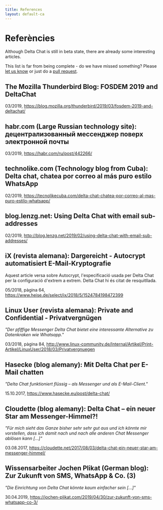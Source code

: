 ```yaml
---
title: References
layout: default-ca
---
```




<!-- GENERATED FILE -- DO NOT EDIT -->



# Referències

Although Delta Chat is still in beta state, there are already some interesting articles.

This list is far from being complete -
do we have missed something?
Please [let us know](imprint)
or just do a [pull request](https://github.com/deltachat/deltachat-pages/edit/master/en/references.md).


## The Mozilla Thunderbird Blog: FOSDEM 2019 and DeltaChat

03/2019, <https://blog.mozilla.org/thunderbird/2019/03/fosdem-2019-and-deltachat/>


## habr.com (Large Russian technology site): децентрализованный мессенджер поверх электронной почты

03/2019, <https://habr.com/ru/post/442266/>


## technolike.com (Technology blog from Cuba): Delta chat, chatea por correo al más puro estilo WhatsApp

02/2019, <https://tecnolikecuba.com/delta-chat-chatea-por-correo-al-mas-puro-estilo-whatsapp/>


## blog.lenzg.net: Using Delta Chat with email sub-addresses

02/2019, <http://blog.lenzg.net/2019/02/using-delta-chat-with-email-sub-addresses/>


## iX (revista alemana): Dargereicht - Autocrypt automatisiert E-Mail-Kryptografie

Aquest article versa sobre Autocrypt, l'especificació usada per Delta Chat per la configuració d'extrem a extrem.
Delta Chat hi és citat de resquitllada.

05/2018, pàgina 64, <https://www.heise.de/select/ix/2018/5/1524784198472399>


## Linux User (revista alemana): Private and Confidential - Privatvergnügen

_"Der pfiffige Messenger Delta Chat bietet eine interessante Alternative zu Datenkraken wie Whatsapp."_

03/2018, pàgina 84, <http://www.linux-community.de/Internal/Artikel/Print-Artikel/LinuxUser/2018/03/Privatvergnuegen>


## Hasecke (blog alemany): Mit Delta Chat per E-Mail chatten

_"Delta Chat funktioniert flüssig – als Messenger und als E-Mail-Client."_

15.10.2017, <https://www.hasecke.eu/post/delta-chat/>


## Cloudette (blog alemany): Delta Chat – ein neuer Star am Messenger-Himmel?!

_"Für mich sieht das Ganze bisher sehr sehr gut aus und ich könnte mir vorstellen, dass ich damit nach und nach alle anderen Chat Messenger ablösen kann [...]"_

03.08.2017, <https://cloudette.net/2017/08/03/delta-chat-ein-neuer-star-am-messenger-himmel/>

## Wissensarbeiter Jochen Plikat (German blog): Zur Zukunft von SMS, WhatsApp & Co. (3)

_"Die Einrichtung von Delta Chat könnte kaum einfacher sein [...]"_

30.04.2019, <https://jochen-plikat.com/2019/04/30/zur-zukunft-von-sms-whatsapp-co-3/>
